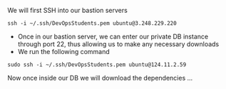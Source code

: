 


We will first SSH into our bastion servers

```
ssh -i ~/.ssh/DevOpsStudents.pem ubuntu@3.248.229.220
```

- Once in our bastion server, we can enter our private DB instance through port 22, thus allowing us to make any necessary downloads
- We run the following command
```
sudo ssh -i ~/.ssh/DevOpsStudents.pem ubuntu@124.11.2.59
```
Now once inside our DB we will download the dependencies
...
